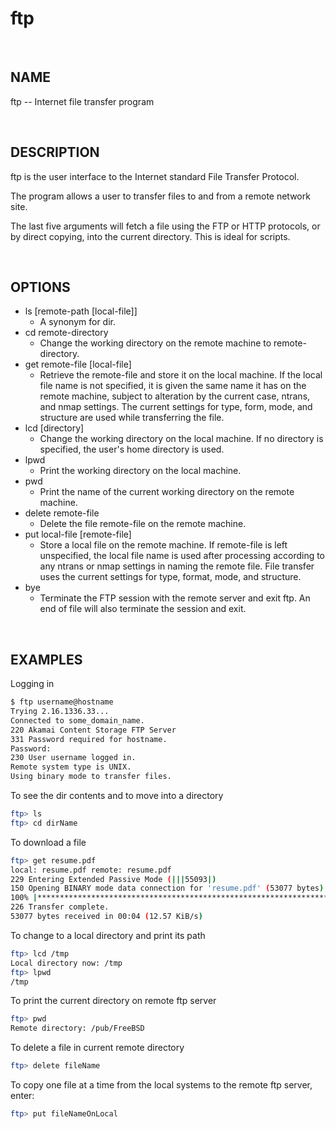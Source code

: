 # ftp

<br>

## NAME

ftp -- Internet file transfer program

<br>

## DESCRIPTION

ftp is the user interface to the Internet standard File Transfer Protocol.  

The program allows a user to transfer files to and from a remote network site.

The last five arguments will fetch a file using the FTP or HTTP protocols, or by direct copying, into the current directory.  This is ideal for scripts. 

<br>

## OPTIONS

* ls [remote-path [local-file]]
  * A synonym for dir.
* cd remote-directory
  * Change the working directory on the remote machine to remote-directory.
* get remote-file [local-file]
  * Retrieve the remote-file and store it on the local machine.  If the local file name is not specified, it is given the same name it has on the remote machine, subject to alteration by the current case, ntrans, and nmap settings.  The current settings for type, form, mode, and structure are used while transferring the file.
* lcd [directory]
  * Change the working directory on the local machine.  If no directory is specified, the user's home directory is used.
* lpwd
  * Print the working directory on the local machine.
* pwd
  * Print the name of the current working directory on the remote machine.
* delete remote-file
  * Delete the file remote-file on the remote machine.
* put local-file [remote-file]
  * Store a local file on the remote machine.  If remote-file is left unspecified, the local file name is used after processing according to any ntrans or nmap settings  in naming the remote file. File transfer uses the current settings for type, format, mode, and structure.
* bye
  * Terminate the FTP session with the remote server and exit ftp.  An end of file will also terminate the session and exit.

<br>

## EXAMPLES

Logging in

```bash
$ ftp username@hostname
Trying 2.16.1336.33...
Connected to some_domain_name.
220 Akamai Content Storage FTP Server
331 Password required for hostname.
Password: 
230 User username logged in.
Remote system type is UNIX.
Using binary mode to transfer files.
```

To see the dir contents and to move into a directory

```bash
ftp> ls
ftp> cd dirName
```

To download a file

```bash
ftp> get resume.pdf
local: resume.pdf remote: resume.pdf
229 Entering Extended Passive Mode (|||55093|)
150 Opening BINARY mode data connection for 'resume.pdf' (53077 bytes).
100% |*********************************************************************| 53077       12.58 KiB/s 00:00 ETA
226 Transfer complete.
53077 bytes received in 00:04 (12.57 KiB/s)
```

To change to a local directory and print its path

```bash
ftp> lcd /tmp
Local directory now: /tmp
ftp> lpwd
/tmp
```

To print the current directory on remote ftp server

```bash
ftp> pwd
Remote directory: /pub/FreeBSD
```

To delete a file in current remote directory

```bash
ftp> delete fileName
```

To copy one file at a time from the local systems to the remote ftp server, enter:

```bash
ftp> put fileNameOnLocal
```
